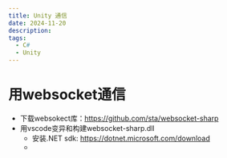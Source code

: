 ```yaml
---
title: Unity 通信
date: 2024-11-20
description:
tags:
  - C#
  - Unity
---
```

# 用websocket通信
- 下载websokect库：https://github.com/sta/websocket-sharp
- 用vscode变异和构建websocket-sharp.dll
	- 安装.NET sdk: https://dotnet.microsoft.com/download
	- 
